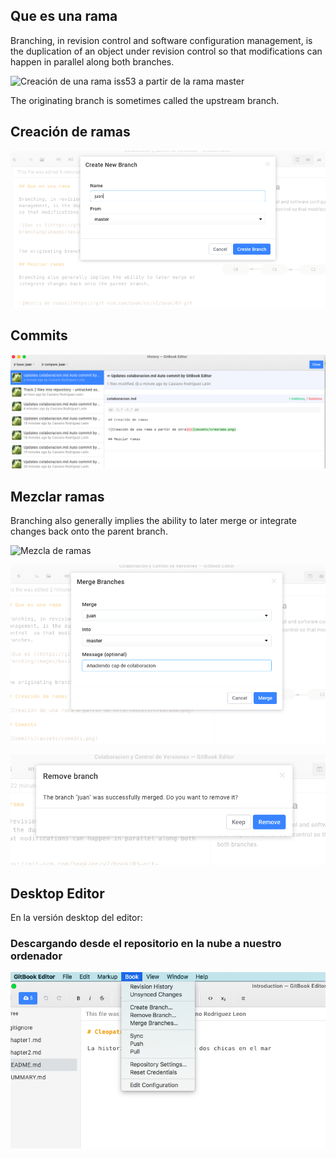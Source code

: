 ## Que es una rama

Branching, in revision control and software configuration management, is the duplication of an object under revision control  so that modifications can happen in parallel along both branches.

![Creación de una rama `iss53` a partir de la rama `master`](https://git-scm.com/book/en/v2/book/03-git-branching/images/basic-branching-6.png)


The originating branch is sometimes called the upstream branch.

## Creación de ramas

![Creación de una rama a partir de otra](assets/crearama.png)

## Commits

![Commits](assets/commits.png)

## Mezclar ramas

Branching also generally implies the ability to later merge or integrate changes back onto the parent branch. 


![Mezcla de ramas](https://git-scm.com/book/en/v2/book/03-git-branching/images/basic-merging-2.png)

![Mezclando la rama juan en la rama master](assets/merge.png)

![¿Suprimir la rama juan después de la mezcla?](assets/removebranchaftermerge.png)

## Desktop Editor

En la versión desktop del editor:

### Descargando desde el repositorio en la nube a nuestro ordenador

![Menu de Control de Versiones del libro](/assets/pullpush.png)

